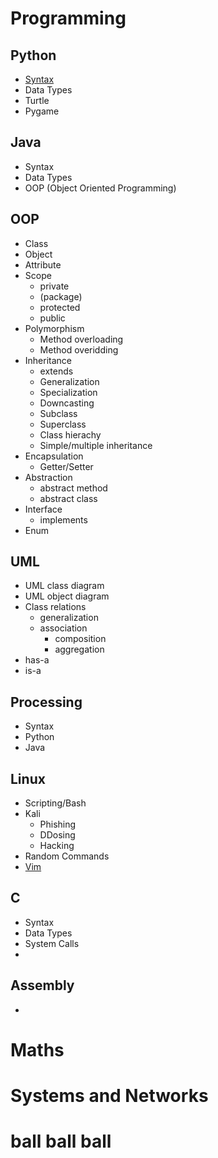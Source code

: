 # Programming
## Python
- [Syntax](https://github.com/Jonjiwjk/notes/blob/main/topics/pythonSyntax.md)
- Data Types
- Turtle
- Pygame

## Java
- Syntax
- Data Types
- OOP (Object Oriented Programming)
## OOP
- Class
- Object
- Attribute
- Scope
  - private
  - (package)
  - protected
  - public
- Polymorphism
  - Method overloading
  - Method overidding
- Inheritance
  - extends
  - Generalization
  - Specialization
  - Downcasting
  - Subclass
  - Superclass
  - Class hierachy
  - Simple/multiple inheritance
- Encapsulation
  - Getter/Setter
- Abstraction
  - abstract method
  - abstract class
- Interface
  - implements
- Enum
## UML
  - UML class diagram
  - UML object diagram
  - Class relations
    - generalization
    - association
        - composition
        - aggregation
  - has-a
  - is-a

## Processing
- Syntax
- Python
- Java

## Linux
 - Scripting/Bash
 - Kali
   - Phishing
   - DDosing
   - Hacking
 - Random Commands
 - [Vim](https://github.com/Jonjiwjk/notes/blob/main/topics/Vim.md)
## C
 - Syntax
 - Data Types
 - System Calls
 - 
## Assembly 
 -
# Maths
# Systems and Networks

# ball ball ball
